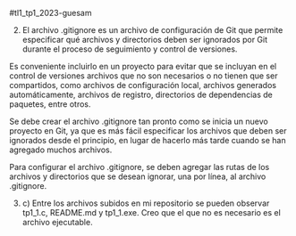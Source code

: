 #tl1_tp1_2023-guesam

2. El archivo .gitignore es un archivo de configuración de Git que permite especificar qué archivos y directorios deben ser ignorados por Git durante el proceso de seguimiento y control de versiones.

Es conveniente incluirlo en un proyecto para evitar que se incluyan en el control de versiones archivos que no son necesarios o no tienen que ser compartidos, como archivos de configuración local, archivos generados automáticamente, archivos de registro, directorios de dependencias de paquetes, entre otros.

Se debe crear el archivo .gitignore tan pronto como se inicia un nuevo proyecto en Git, ya que es más fácil especificar los archivos que deben ser ignorados desde el principio, en lugar de hacerlo más tarde cuando se han agregado muchos archivos.

Para configurar el archivo .gitignore, se deben agregar las rutas de los archivos y directorios que se desean ignorar, una por línea, al archivo .gitignore.

3. c) Entre los archivos subidos en mi repositorio se pueden observar tp1_1.c, README.md y tp1_1.exe. Creo que el que no es necesario es el archivo ejecutable.